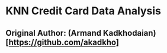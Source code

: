 # KNN Credit Card Data Analysis

## Original Author: (Armand Kadkhodaian)[https://github.com/akadkho]